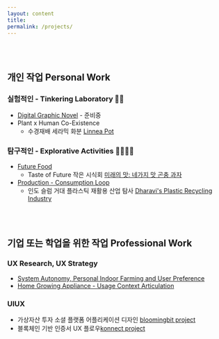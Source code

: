 ```yaml
---
layout: content
title: 
permalink: /projects/
---
```

<br>
<br>

## 개인 작업 Personal Work

### 실험적인 - Tinkering Laboratory 🥼🧪
- [Digital Graphic Novel]() - 준비중
- Plant x Human Co-Existence
  * 수경재배 세라믹 화분 [Linnea Pot](https://gaeekim.myportfolio.com/linnea-pot-product-design-for-home-gardening)


### 탐구적인 - Explorative Activities 🔎🕵🏻‍♀️
- [Future Food]()
  * Taste of Future 작은 시식회 [미래의 맛: 네가지 맛 곤충 과자]()
- [Production - Consumption Loop]()
  * 인도 슬럼 거대 플라스틱 재활용 산업 탐사 [Dharavi's Plastic Recycling Industry](https://mythologiesofmumbai.wordpress.com/2012/07/18/discovering-dharavi-2/)

<br>
<br>

## 기업 또는 학업을 위한 작업 Professional Work 

### UX Research, UX Strategy
- [System Autonomy, Personal Indoor Farming and User Preference](https://iasdr2019.org/research-papers?keywords=gaee+kim&category=) 
- [Home Growing Appliance - Usage Context Articulation](https://gaeekim.myportfolio.com/plantbox-ux-branding)

### UIUX
- 가상자산 투자 소셜 플랫폼 어플리케이션 디자인 [bloomingbit project](https://gaeekim.myportfolio.com/ui-design-virtual-asset-social-network)
- 블록체인 기반 인증서 UX 플로우[konnect project](https://gaeekim.myportfolio.com/digital-certificate-blockchain-based)



